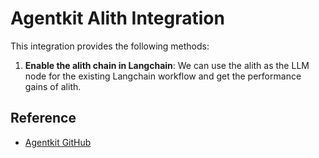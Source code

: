 # Agentkit Alith Integration

This integration provides the following methods:

1. **Enable the alith chain in Langchain**: We can use the alith as the LLM node for the existing Langchain workflow and get the performance gains of alith.

## Reference

- [Agentkit GitHub](https://github.com/coinbase/agentkit)
